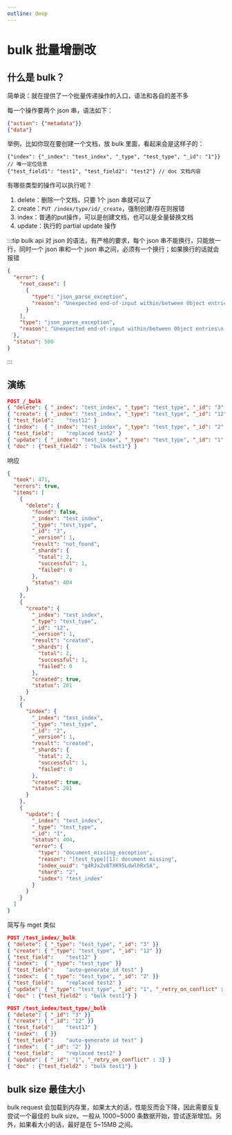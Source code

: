 ```yaml
---
outline: deep
---
```

# bulk 批量增删改

## 什么是 bulk？

简单说：就在提供了一个批量传递操作的入口，语法和各自的差不多

每一个操作要两个 json 串，语法如下：

```json
{"action": {"metadata"}}
{"data"}
```

举例，比如你现在要创建一个文档，放 bulk 里面，看起来会是这样子的：

```
{"index": {"_index": "test_index", "_type", "test_type", "_id": "1"}} // 唯一定位信息
{"test_field1": "test1", "test_field2": "test2"} // doc 文档内容
```

有哪些类型的操作可以执行呢？

1. delete：删除一个文档，只要 1个 json 串就可以了
2. create：`PUT /index/type/id/_create`，强制创建/存在则报错
3. index：普通的put操作，可以是创建文档，也可以是全量替换文档
4. update：执行的 partial update 操作

:::tip
bulk api 对 json 的语法，有严格的要求，每个 json 串不能换行，只能放一行，同时一个 json 串和一个 json 串之间，必须有一个换行；如果换行的话就会报错

```json
{
  "error": {
    "root_cause": [
      {
        "type": "json_parse_exception",
        "reason": "Unexpected end-of-input within/between Object entries\n at [Source: org.elasticsearch.transport.netty4.ByteBufStreamInput@2b0a4adc; line: 2, column: 40]"
      }
    ],
    "type": "json_parse_exception",
    "reason": "Unexpected end-of-input within/between Object entries\n at [Source: org.elasticsearch.transport.netty4.ByteBufStreamInput@2b0a4adc; line: 2, column: 40]"
  },
  "status": 500
}
```

:::

## 演练

```json
POST /_bulk
{ "delete": { "_index": "test_index", "_type": "test_type", "_id": "3" }}
{ "create": { "_index": "test_index", "_type": "test_type", "_id": "12" }}
{ "test_field":    "test12" }
{ "index":  { "_index": "test_index", "_type": "test_type", "_id": "2" }}
{ "test_field":    "replaced test2" }
{ "update": { "_index": "test_index", "_type": "test_type", "_id": "1", "_retry_on_conflict" : 3} }
{ "doc" : {"test_field2" : "bulk test1"} }
```

响应

```json
{
  "took": 471,
  "errors": true,
  "items": [
    {
      "delete": {
        "found": false,
        "_index": "test_index",
        "_type": "test_type",
        "_id": "3",
        "_version": 1,
        "result": "not_found",
        "_shards": {
          "total": 2,
          "successful": 1,
          "failed": 0
        },
        "status": 404
      }
    },
    {
      "create": {
        "_index": "test_index",
        "_type": "test_type",
        "_id": "12",
        "_version": 1,
        "result": "created",
        "_shards": {
          "total": 2,
          "successful": 1,
          "failed": 0
        },
        "created": true,
        "status": 201
      }
    },
    {
      "index": {
        "_index": "test_index",
        "_type": "test_type",
        "_id": "2",
        "_version": 1,
        "result": "created",
        "_shards": {
          "total": 2,
          "successful": 1,
          "failed": 0
        },
        "created": true,
        "status": 201
      }
    },
    {
      "update": {
        "_index": "test_index",
        "_type": "test_type",
        "_id": "1",
        "status": 404,
        "error": {
          "type": "document_missing_exception",
          "reason": "[test_type][1]: document missing",
          "index_uuid": "g4RJx2v8TXK95LdwlhRx5A",
          "shard": "2",
          "index": "test_index"
        }
      }
    }
  ]
}
```

简写与 mget 类似

```json
POST /test_index/_bulk
{ "delete": { "_type": "test_type", "_id": "3" }}
{ "create": { "_type": "test_type", "_id": "12" }}
{ "test_field":    "test12" }
{ "index":  { "_type": "test_type" }}
{ "test_field":    "auto-generate id test" }
{ "index":  { "_type": "test_type", "_id": "2" }}
{ "test_field":    "replaced test2" }
{ "update": { "_type": "test_type", "_id": "1", "_retry_on_conflict" : 3} }
{ "doc" : {"test_field2" : "bulk test1"} }

POST /test_index/test_type/_bulk
{ "delete": { "_id": "3" }}
{ "create": { "_id": "12" }}
{ "test_field":    "test12" }
{ "index":  { }}
{ "test_field":    "auto-generate id test" }
{ "index":  { "_id": "2" }}
{ "test_field":    "replaced test2" }
{ "update": { "_id": "1", "_retry_on_conflict" : 3} }
{ "doc" : {"test_field2" : "bulk test1"} }
```

## bulk size 最佳大小

bulk request 会加载到内存里，如果太大的话，性能反而会下降，因此需要反复尝试一个最佳的 bulk size。一般从 1000~5000 条数据开始，尝试逐渐增加。另外，如果看大小的话，最好是在 5~15MB 之间。

